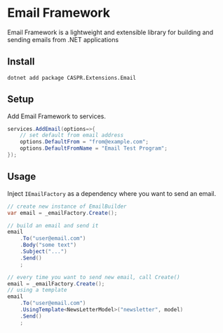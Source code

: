 # Email Framework

Email Framework is a lightweight and extensible library for building and sending emails from .NET applications

## Install

`dotnet add package CASPR.Extensions.Email`

## Setup

Add Email Framework to services.

```csharp
services.AddEmail(options=>{
    // set default from email address
    options.DefaultFrom = "from@example.com";
    options.DefaultFromName = "Email Test Program";
});
```

## Usage

Inject `IEmailFactory` as a dependency where you want to send an email.

```csharp
// create new instance of EmailBuilder
var email = _emailFactory.Create();

// build an email and send it
email
    .To("user@email.com")
    .Body("some text")
    .Subject("...")
    .Send()
    ;

// every time you want to send new email, call Create()
email = _emailFactory.Create();
// using a template
email
    .To("user@email.com")
    .UsingTemplate<NewsLetterModel>("newsletter", model)
    .Send()
    ;
```
